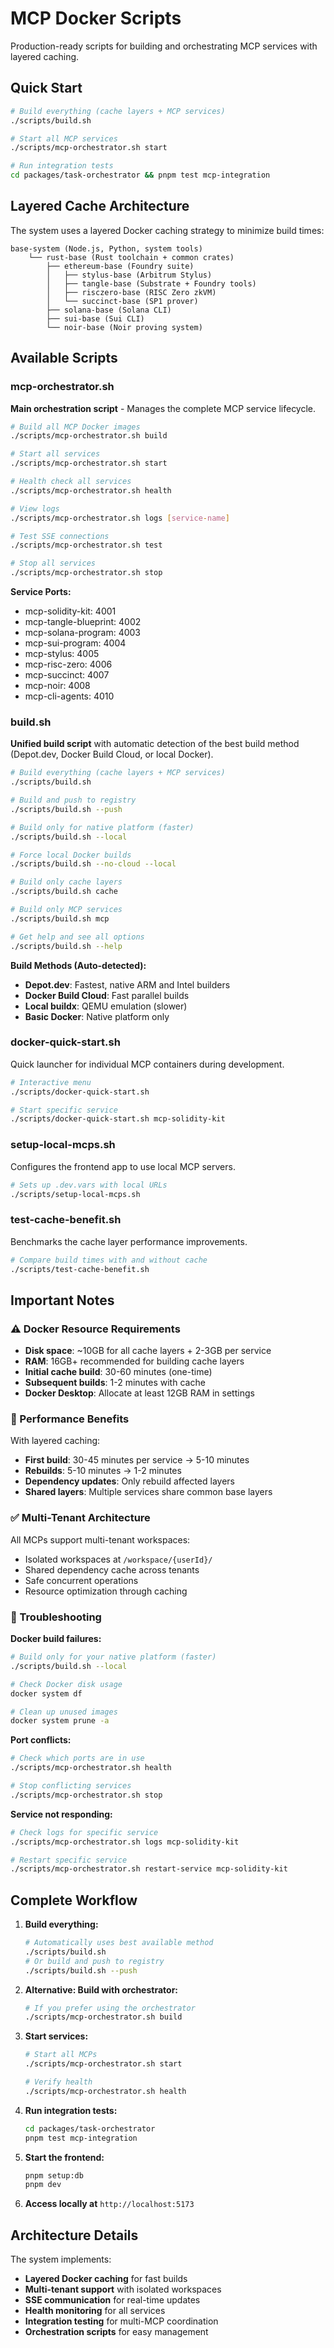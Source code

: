# MCP Docker Scripts

Production-ready scripts for building and orchestrating MCP services with layered caching.

## Quick Start

```bash
# Build everything (cache layers + MCP services)
./scripts/build.sh

# Start all MCP services
./scripts/mcp-orchestrator.sh start

# Run integration tests
cd packages/task-orchestrator && pnpm test mcp-integration
```

## Layered Cache Architecture

The system uses a layered Docker caching strategy to minimize build times:

```
base-system (Node.js, Python, system tools)
    └── rust-base (Rust toolchain + common crates)
        ├── ethereum-base (Foundry suite)
        │   ├── stylus-base (Arbitrum Stylus)
        │   ├── tangle-base (Substrate + Foundry tools)
        │   ├── risczero-base (RISC Zero zkVM)
        │   └── succinct-base (SP1 prover)
        ├── solana-base (Solana CLI)
        ├── sui-base (Sui CLI)
        └── noir-base (Noir proving system)
```

## Available Scripts

### mcp-orchestrator.sh

**Main orchestration script** - Manages the complete MCP service lifecycle.

```bash
# Build all MCP Docker images
./scripts/mcp-orchestrator.sh build

# Start all services
./scripts/mcp-orchestrator.sh start

# Health check all services
./scripts/mcp-orchestrator.sh health

# View logs
./scripts/mcp-orchestrator.sh logs [service-name]

# Test SSE connections
./scripts/mcp-orchestrator.sh test

# Stop all services
./scripts/mcp-orchestrator.sh stop
```

**Service Ports:**

- mcp-solidity-kit: 4001
- mcp-tangle-blueprint: 4002
- mcp-solana-program: 4003
- mcp-sui-program: 4004
- mcp-stylus: 4005
- mcp-risc-zero: 4006
- mcp-succinct: 4007
- mcp-noir: 4008
- mcp-cli-agents: 4010

### build.sh

**Unified build script** with automatic detection of the best build method (Depot.dev, Docker Build Cloud, or local Docker).

```bash
# Build everything (cache layers + MCP services)
./scripts/build.sh

# Build and push to registry
./scripts/build.sh --push

# Build only for native platform (faster)
./scripts/build.sh --local

# Force local Docker builds
./scripts/build.sh --no-cloud --local

# Build only cache layers
./scripts/build.sh cache

# Build only MCP services
./scripts/build.sh mcp

# Get help and see all options
./scripts/build.sh --help
```

**Build Methods (Auto-detected):**
- **Depot.dev**: Fastest, native ARM and Intel builders
- **Docker Build Cloud**: Fast parallel builds
- **Local buildx**: QEMU emulation (slower)
- **Basic Docker**: Native platform only

### docker-quick-start.sh

Quick launcher for individual MCP containers during development.

```bash
# Interactive menu
./scripts/docker-quick-start.sh

# Start specific service
./scripts/docker-quick-start.sh mcp-solidity-kit
```

### setup-local-mcps.sh

Configures the frontend app to use local MCP servers.

```bash
# Sets up .dev.vars with local URLs
./scripts/setup-local-mcps.sh
```

### test-cache-benefit.sh

Benchmarks the cache layer performance improvements.

```bash
# Compare build times with and without cache
./scripts/test-cache-benefit.sh
```

## Important Notes

### ⚠️ Docker Resource Requirements

- **Disk space**: ~10GB for all cache layers + 2-3GB per service
- **RAM**: 16GB+ recommended for building cache layers
- **Initial cache build**: 30-60 minutes (one-time)
- **Subsequent builds**: 1-2 minutes with cache
- **Docker Desktop**: Allocate at least 12GB RAM in settings

### 🚀 Performance Benefits

With layered caching:

- **First build**: 30-45 minutes per service → 5-10 minutes
- **Rebuilds**: 5-10 minutes → 1-2 minutes
- **Dependency updates**: Only rebuild affected layers
- **Shared layers**: Multiple services share common base layers

### ✅ Multi-Tenant Architecture

All MCPs support multi-tenant workspaces:

- Isolated workspaces at `/workspace/{userId}/`
- Shared dependency cache across tenants
- Safe concurrent operations
- Resource optimization through caching

### 🔧 Troubleshooting

**Docker build failures:**

```bash
# Build only for your native platform (faster)
./scripts/build.sh --local

# Check Docker disk usage
docker system df

# Clean up unused images
docker system prune -a
```

**Port conflicts:**

```bash
# Check which ports are in use
./scripts/mcp-orchestrator.sh health

# Stop conflicting services
./scripts/mcp-orchestrator.sh stop
```

**Service not responding:**

```bash
# Check logs for specific service
./scripts/mcp-orchestrator.sh logs mcp-solidity-kit

# Restart specific service
./scripts/mcp-orchestrator.sh restart-service mcp-solidity-kit
```

## Complete Workflow

1. **Build everything:**

   ```bash
   # Automatically uses best available method
   ./scripts/build.sh
   # Or build and push to registry
   ./scripts/build.sh --push
   ```

2. **Alternative: Build with orchestrator:**

   ```bash
   # If you prefer using the orchestrator
   ./scripts/mcp-orchestrator.sh build
   ```

3. **Start services:**

   ```bash
   # Start all MCPs
   ./scripts/mcp-orchestrator.sh start

   # Verify health
   ./scripts/mcp-orchestrator.sh health
   ```

4. **Run integration tests:**

   ```bash
   cd packages/task-orchestrator
   pnpm test mcp-integration
   ```

5. **Start the frontend:**

   ```bash
   pnpm setup:db
   pnpm dev
   ```

6. **Access locally at** `http://localhost:5173`

## Architecture Details

The system implements:

- **Layered Docker caching** for fast builds
- **Multi-tenant support** with isolated workspaces
- **SSE communication** for real-time updates
- **Health monitoring** for all services
- **Integration testing** for multi-MCP coordination
- **Orchestration scripts** for easy management
